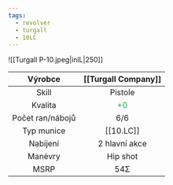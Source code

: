 ```yaml
---
tags:
  - revolver
  - turgall
  - 10LC
---
```


![[Turgall P-10.jpeg|inlL|250]]

|     Výrobce      |       [[Turgall Company]]       |
| :--------------: | :-----------------------------: |
|      Skill       |             Pistole             |
|     Kvalita      | <font color="#00b050">+0</font> |
| Počet ran/nábojů |               6/6               |
|    Typ munice    |            [[10.LC]]            |
|     Nabíjení     |          2 hlavní akce          |
|     Manévry      |            Hip shot             |
|       MSRP       |               54Σ               |
